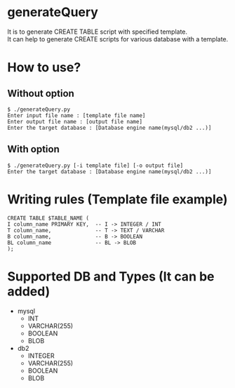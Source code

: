 # generateQuery

It is to generate CREATE TABLE script with specified template.\
It can help to generate CREATE scripts for various database with a template.

# How to use?
## Without option
```
$ ./generateQuery.py
Enter input file name : [template file name]
Enter output file name : [output file name]
Enter the target database : [Database engine name(mysql/db2 ...)]
```
## With option
```
$ ./generateQuery.py [-i template file] [-o output file]
Enter the target database : [Database engine name(mysql/db2 ...)]
```

# Writing rules (Template file example)
```
CREATE TABLE $TABLE_NAME (
I column_name PRIMARY KEY,  -- I -> INTEGER / INT
T column_name,              -- T -> TEXT / VARCHAR
B column_name,              -- B -> BOOLEAN
BL column_name              -- BL -> BLOB
);
```

# Supported DB and Types (It can be added)

- mysql
    - INT
    - VARCHAR(255)
    - BOOLEAN
    - BLOB
- db2
    - INTEGER
    - VARCHAR(255)
    - BOOLEAN
    - BLOB
